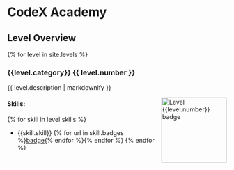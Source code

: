 # CodeX Academy

## Level Overview

{% for level in site.levels %}

### {{level.category}} {{ level.number }} 

{{ level.description | markdownify }}

<a href="{{level.pathway}}" target="_blank">
    <img align="right" src="{{level.badge_image}}" alt="Level {{level.number}} badge" width="150"/>
</a>


#### Skills:

{% for skill in level.skills %}
- {{skill.skill}} {% for url in skill.badges %}[badge]({{url}}){% endfor %}{% endfor %}
{% endfor %}



